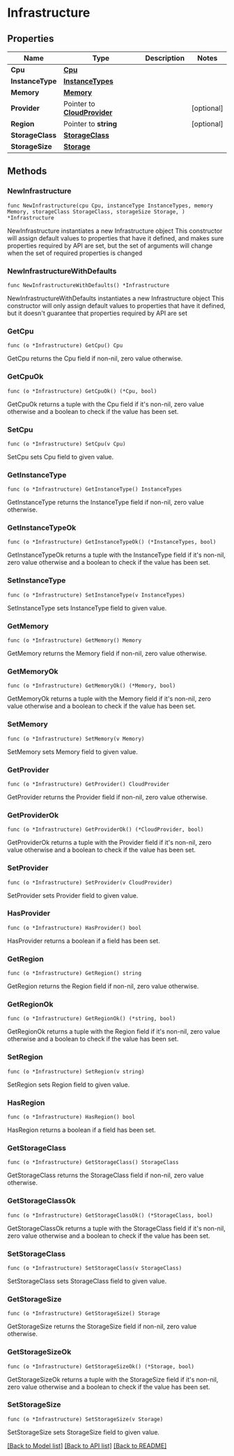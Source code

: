 # Infrastructure

## Properties

Name | Type | Description | Notes
------------ | ------------- | ------------- | -------------
**Cpu** | [**Cpu**](Cpu.md) |  | 
**InstanceType** | [**InstanceTypes**](InstanceTypes.md) |  | 
**Memory** | [**Memory**](Memory.md) |  | 
**Provider** | Pointer to [**CloudProvider**](CloudProvider.md) |  | [optional] 
**Region** | Pointer to **string** |  | [optional] 
**StorageClass** | [**StorageClass**](StorageClass.md) |  | 
**StorageSize** | [**Storage**](Storage.md) |  | 

## Methods

### NewInfrastructure

`func NewInfrastructure(cpu Cpu, instanceType InstanceTypes, memory Memory, storageClass StorageClass, storageSize Storage, ) *Infrastructure`

NewInfrastructure instantiates a new Infrastructure object
This constructor will assign default values to properties that have it defined,
and makes sure properties required by API are set, but the set of arguments
will change when the set of required properties is changed

### NewInfrastructureWithDefaults

`func NewInfrastructureWithDefaults() *Infrastructure`

NewInfrastructureWithDefaults instantiates a new Infrastructure object
This constructor will only assign default values to properties that have it defined,
but it doesn't guarantee that properties required by API are set

### GetCpu

`func (o *Infrastructure) GetCpu() Cpu`

GetCpu returns the Cpu field if non-nil, zero value otherwise.

### GetCpuOk

`func (o *Infrastructure) GetCpuOk() (*Cpu, bool)`

GetCpuOk returns a tuple with the Cpu field if it's non-nil, zero value otherwise
and a boolean to check if the value has been set.

### SetCpu

`func (o *Infrastructure) SetCpu(v Cpu)`

SetCpu sets Cpu field to given value.


### GetInstanceType

`func (o *Infrastructure) GetInstanceType() InstanceTypes`

GetInstanceType returns the InstanceType field if non-nil, zero value otherwise.

### GetInstanceTypeOk

`func (o *Infrastructure) GetInstanceTypeOk() (*InstanceTypes, bool)`

GetInstanceTypeOk returns a tuple with the InstanceType field if it's non-nil, zero value otherwise
and a boolean to check if the value has been set.

### SetInstanceType

`func (o *Infrastructure) SetInstanceType(v InstanceTypes)`

SetInstanceType sets InstanceType field to given value.


### GetMemory

`func (o *Infrastructure) GetMemory() Memory`

GetMemory returns the Memory field if non-nil, zero value otherwise.

### GetMemoryOk

`func (o *Infrastructure) GetMemoryOk() (*Memory, bool)`

GetMemoryOk returns a tuple with the Memory field if it's non-nil, zero value otherwise
and a boolean to check if the value has been set.

### SetMemory

`func (o *Infrastructure) SetMemory(v Memory)`

SetMemory sets Memory field to given value.


### GetProvider

`func (o *Infrastructure) GetProvider() CloudProvider`

GetProvider returns the Provider field if non-nil, zero value otherwise.

### GetProviderOk

`func (o *Infrastructure) GetProviderOk() (*CloudProvider, bool)`

GetProviderOk returns a tuple with the Provider field if it's non-nil, zero value otherwise
and a boolean to check if the value has been set.

### SetProvider

`func (o *Infrastructure) SetProvider(v CloudProvider)`

SetProvider sets Provider field to given value.

### HasProvider

`func (o *Infrastructure) HasProvider() bool`

HasProvider returns a boolean if a field has been set.

### GetRegion

`func (o *Infrastructure) GetRegion() string`

GetRegion returns the Region field if non-nil, zero value otherwise.

### GetRegionOk

`func (o *Infrastructure) GetRegionOk() (*string, bool)`

GetRegionOk returns a tuple with the Region field if it's non-nil, zero value otherwise
and a boolean to check if the value has been set.

### SetRegion

`func (o *Infrastructure) SetRegion(v string)`

SetRegion sets Region field to given value.

### HasRegion

`func (o *Infrastructure) HasRegion() bool`

HasRegion returns a boolean if a field has been set.

### GetStorageClass

`func (o *Infrastructure) GetStorageClass() StorageClass`

GetStorageClass returns the StorageClass field if non-nil, zero value otherwise.

### GetStorageClassOk

`func (o *Infrastructure) GetStorageClassOk() (*StorageClass, bool)`

GetStorageClassOk returns a tuple with the StorageClass field if it's non-nil, zero value otherwise
and a boolean to check if the value has been set.

### SetStorageClass

`func (o *Infrastructure) SetStorageClass(v StorageClass)`

SetStorageClass sets StorageClass field to given value.


### GetStorageSize

`func (o *Infrastructure) GetStorageSize() Storage`

GetStorageSize returns the StorageSize field if non-nil, zero value otherwise.

### GetStorageSizeOk

`func (o *Infrastructure) GetStorageSizeOk() (*Storage, bool)`

GetStorageSizeOk returns a tuple with the StorageSize field if it's non-nil, zero value otherwise
and a boolean to check if the value has been set.

### SetStorageSize

`func (o *Infrastructure) SetStorageSize(v Storage)`

SetStorageSize sets StorageSize field to given value.



[[Back to Model list]](../README.md#documentation-for-models) [[Back to API list]](../README.md#documentation-for-api-endpoints) [[Back to README]](../README.md)


